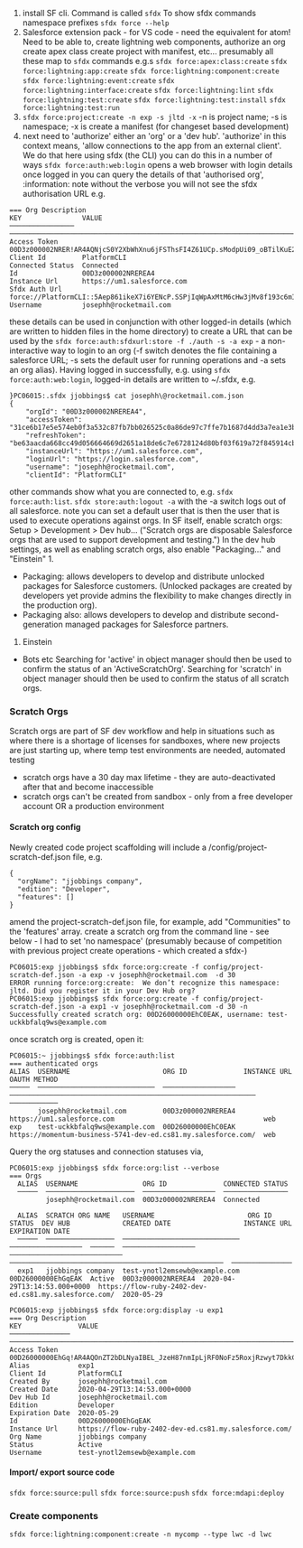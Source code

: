 1. install SF cli.  Command is called `sfdx`
To show sfdx commands namespace prefixes  `sfdx force --help`
1. Salesforce extension pack - for VS code - need the equivalent for atom!
Need to be able to,
create lightning web components,
authorize an org
create apex class
create project with manifest, etc...
presumably all these map to `sfdx` commands
e.g.s
`sfdx force:apex:class:create`
`sfdx force:lightning:app:create`
`sfdx force:lightning:component:create`
`sfdx force:lightning:event:create`
`sfdx force:lightning:interface:create`
`sfdx force:lightning:lint`
`sfdx force:lightning:test:create`
`sfdx force:lightning:test:install`
`sfdx force:lightning:test:run`
1. `sfdx force:project:create -n exp -s jltd -x`
-n is project name; -s is namespace; -x is create a manifest (for changeset based development)
1. next need to 'authorize' either an 'org' or a 'dev hub'.  'authorize' in this context means, 'allow connections to the app from an external client'.  We do that here
using sfdx (the CLI) you can do this in a number of ways
`sfdx force:auth:web:login` opens a web browser with login details
once logged in you can query the details of that 'authorised org', :information: note without the verbose you will not see the sfdx authorisation URL e.g.
```
=== Org Description
KEY               VALUE
────────────────  ───────────────────────────────────────────────────────────────────────────────────────────────────────────────────────────────
Access Token      00D3z000002NRER!AR4AQNjcS0Y2XbWhXnu6jFSThsFI4Z61UCp.sModpUi09_oBTilKuE2NSoQhIc4aUP9xyeXMmaEAIb4YbRzi4Mzm5LcimOVh
Client Id         PlatformCLI
Connected Status  Connected
Id                00D3z000002NREREA4
Instance Url      https://um1.salesforce.com
Sfdx Auth Url     force://PlatformCLI::5Aep861ikeX7i6YENcP.SSPjIqWpAxMtM6cHw3jMv8f193c6mImTv5XhJfWXSNsNftXxn.Vgp6xMIN2hGuqchjW@um1.salesforce.com
Username          josephh@rocketmail.com  
```
these details can be used in conjunction with other logged-in details (which are written to hidden files in the home directory) to create a URL that can be used by the `sfdx force:auth:sfdxurl:store -f ./auth -s -a exp` - a non-interactive way to login to an org (-f switch denotes the file containing a salesforce URL; -s sets the default user for running operations and -a sets an org alias).
Having logged in successfully, e.g. using `sfdx force:auth:web:login`, logged-in details are written to ~/.sfdx, e.g.
```
}PC06015:.sfdx jjobbings$ cat josephh\@rocketmail.com.json
{
    "orgId": "00D3z000002NREREA4",
    "accessToken": "31ce6b17e5e574eb0f3a532c87fb7bb026525c0a86de97c7ffe7b1687d4dd3a7ea1e3ba91f428f3d8aa405551724517e86fd9bc56b94be61b404cddd372b6c0d1bf05b7a2030418ea65a1ff1178fc59560a4581a14a697c08b84bc20d4dc64bc4ab89ac6f5f2e99c7d5108689c95dafc62e1b5bc819e:1819c7e6953c9a796d34210da42ba28c",
    "refreshToken": "be63aacda668cc49d056664669d2651a18de6c7e6728124d80bf03f619a72f845914cb6565ec95e56b10c1267e09c76481f1727c97dbff500ef8d48d1ac1069e69417b314399adab70237da4344fea2488026ed76c4c04ebd4a54608d5:538297cee2bf8cb62688c4dfc1eb8c86",
    "instanceUrl": "https://um1.salesforce.com",
    "loginUrl": "https://login.salesforce.com",
    "username": "josephh@rocketmail.com",
    "clientId": "PlatformCLI"
```
other commands show what you are connected to, e.g.  `sfdx force:auth:list`.  `sfdx store:auth:logout -a` with the -a switch logs out of all salesforce.
note you can set a default user that is then the user that is used to execute operations against orgs.
In SF itself, enable scratch orgs: Setup > Development > Dev hub...
("Scratch orgs are disposable Salesforce orgs that are used to support development and testing.")
In the dev hub settings, as well as enabling scratch orgs, also enable "Packaging..." and "Einstein"
1.
* Packaging: allows developers to develop and distribute unlocked packages for Salesforce customers. (Unlocked packages are created by developers yet provide admins the flexibility to make changes directly in the production org).
* Packaging also: allows developers to develop and distribute second-generation managed packages for Salesforce partners.
1. Einstein
* Bots etc
Searching for 'active' in object manager should then be used to confirm the status of an 'ActiveScratchOrg'.  Searching for 'scratch' in object manager should then be used to confirm the status of all scratch orgs.
### Scratch Orgs
Scratch orgs are part of SF dev workflow and help in situations such as where there is a shortage of licenses for sandboxes, where new projects are just starting up, where temp test environments are needed, automated testing
* scratch orgs have a 30 day max lifetime - they are auto-deactivated after that and become inaccessible
* scratch orgs can't be created from sandbox - only from a free developer account OR a production environment
#### Scratch org config
Newly created code project scaffolding will include a /config/project-scratch-def.json file, e.g.
```
{
  "orgName": "jjobbings company",
  "edition": "Developer",
  "features": []
}
```
amend the project-scratch-def.json file, for example, add "Communities" to the 'features' array.
create a scratch org from the command line - see below - I had to set 'no namespace' (presumably because of competition with previous project create operations - which created a sfdx-)
```
PC06015:exp jjobbings$ sfdx force:org:create -f config/project-scratch-def.json -a exp -v josephh@rocketmail.com  -d 30
ERROR running force:org:create:  We don’t recognize this namespace: jltd. Did you register it in your Dev Hub org?
PC06015:exp jjobbings$ sfdx force:org:create -f config/project-scratch-def.json -a exp1 -v josephh@rocketmail.com -d 30 -n
Successfully created scratch org: 00D26000000EhC0EAK, username: test-uckkbfalq9ws@example.com
```
once scratch org is created, open it:
```
PC06015:~ jjobbings$ sfdx force:auth:list
=== authenticated orgs
ALIAS  USERNAME                       ORG ID              INSTANCE URL                                                   OAUTH METHOD
─────  ─────────────────────────────  ──────────────────  ─────────────────────────────────────────────────────────────  ────────────
       josephh@rocketmail.com         00D3z000002NREREA4  https://um1.salesforce.com                                     web
exp    test-uckkbfalq9ws@example.com  00D26000000EhC0EAK  https://momentum-business-5741-dev-ed.cs81.my.salesforce.com/  web
```
Query the org statuses and connection statuses via,
```
PC06015:exp jjobbings$ sfdx force:org:list --verbose
=== Orgs
  ALIAS  USERNAME                ORG ID              CONNECTED STATUS
  ─────  ──────────────────────  ──────────────────  ────────────────
         josephh@rocketmail.com  00D3z000002NREREA4  Connected

  ALIAS  SCRATCH ORG NAME   USERNAME                       ORG ID              STATUS  DEV HUB             CREATED DATE                  INSTANCE URL                                           EXPIRATION DATE
  ─────  ─────────────────  ─────────────────────────────  ──────────────────  ──────  ──────────────────  ────────────────────────────  ─────────────────────────────────────────────────────  ───────────────
  exp1   jjobbings company  test-ynotl2emsewb@example.com  00D26000000EhGqEAK  Active  00D3z000002NREREA4  2020-04-29T13:14:53.000+0000  https://flow-ruby-2402-dev-ed.cs81.my.salesforce.com/  2020-05-29
```
```
PC06015:exp jjobbings$ sfdx force:org:display -u exp1
=== Org Description
KEY              VALUE
───────────────  ────────────────────────────────────────────────────────────────────────────────────────────────────────────────
Access Token     00D26000000EhGq!AR4AQOnZT2bDLNyaIBEL_JzeH87nmIpLjRF0NoFz5RoxjRzwyt7DkkCHD2THu5WpLJ8YPTo55cQxcYNS6anCz1GxgcCB8E3J
Alias            exp1
Client Id        PlatformCLI
Created By       josephh@rocketmail.com
Created Date     2020-04-29T13:14:53.000+0000
Dev Hub Id       josephh@rocketmail.com
Edition          Developer
Expiration Date  2020-05-29
Id               00D26000000EhGqEAK
Instance Url     https://flow-ruby-2402-dev-ed.cs81.my.salesforce.com/
Org Name         jjobbings company
Status           Active
Username         test-ynotl2emsewb@example.com
```
#### Import/ export source code
`sfdx force:source:pull`
`sfdx force:source:push`
`sfdx force:mdapi:deploy`
### Create components
`sfdx force:lightning:component:create -n mycomp --type lwc -d lwc`
